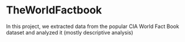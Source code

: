 # TheWorldFactbook
In this project, we extracted data from the popular CIA World Fact Book dataset and analyzed it (mostly descriptive analysis) 
